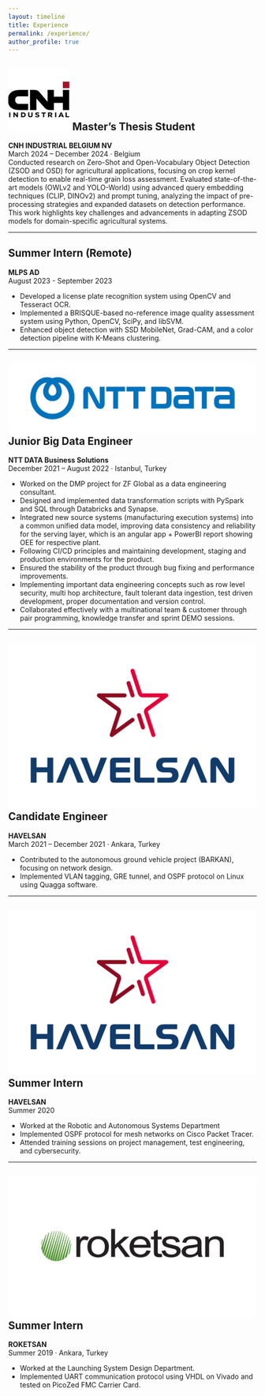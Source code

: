 ```yaml
---
layout: timeline
title: Experience
permalink: /experience/
author_profile: true
---
```


## ![CNH Logo](../images/cnh.jpg) Master’s Thesis Student
**CNH INDUSTRIAL BELGIUM NV**  
March 2024 – December 2024 · Belgium  
Conducted research on Zero-Shot and Open-Vocabulary Object Detection (ZSOD and OSD) for agricultural applications, focusing on crop kernel detection to enable real-time grain loss assessment. Evaluated state-of-the-art models (OWLv2 and YOLO-World) using advanced query embedding techniques (CLIP, DINOv2) and prompt tuning, analyzing the impact of pre-processing strategies and expanded datasets on detection performance. This work highlights key challenges and advancements in adapting ZSOD models for domain-specific agricultural systems.

---

## Summer Intern (Remote)
**MLPS AD**  
August 2023 - September 2023  
- Developed a license plate recognition system using OpenCV and Tesseract OCR.
- Implemented a BRISQUE-based no-reference image quality assessment system using Python, OpenCV, SciPy, and libSVM.
- Enhanced object detection with SSD MobileNet, Grad-CAM, and a color detection pipeline with K-Means clustering.

---

## ![NTT DATA Logo](../images/ntt-data.png) Junior Big Data Engineer
**NTT DATA Business Solutions**  
December 2021 – August 2022 · Istanbul, Turkey  
- Worked on the DMP project for ZF Global as a data engineering consultant.
- Designed and implemented data transformation scripts with PySpark and SQL through Databricks and Synapse.
- Integrated new source systems (manufacturing execution systems) into a common unified data model, improving data consistency and reliability for the serving layer, which is an angular app + PowerBI report showing OEE for respective plant.
- Following CI/CD principles and maintaining development, staging and production environments for the product.
- Ensured the stability of the product through bug fixing and performance improvements.
- Implementing important data engineering concepts such as row level security, multi hop architecture, fault tolerant data ingestion, test driven development, proper documentation and version control.
- Collaborated effectively with a multinational team & customer through pair programming, knowledge transfer and sprint DEMO sessions.


---

## ![HAVELSAN Logo](../images/havelsan.png) Candidate Engineer
**HAVELSAN**  
March 2021 – December 2021 · Ankara, Turkey  
- Contributed to the autonomous ground vehicle project (BARKAN), focusing on network design.
- Implemented VLAN tagging, GRE tunnel, and OSPF protocol on Linux using Quagga software.

---

## ![HAVELSAN Logo](../images/havelsan.png) Summer Intern
**HAVELSAN**  
Summer 2020  
- Worked at the Robotic and Autonomous Systems Department
- Implemented OSPF protocol for mesh networks on Cisco Packet Tracer.
- Attended training sessions on project management, test engineering, and cybersecurity.

---

## ![ROKETSAN Logo](../images/roketsan.jpg) Summer Intern
**ROKETSAN**  
Summer 2019 · Ankara, Turkey  
- Worked at the Launching System Design Department.
- Implemented UART communication protocol using VHDL on Vivado and tested on PicoZed FMC Carrier Card.
